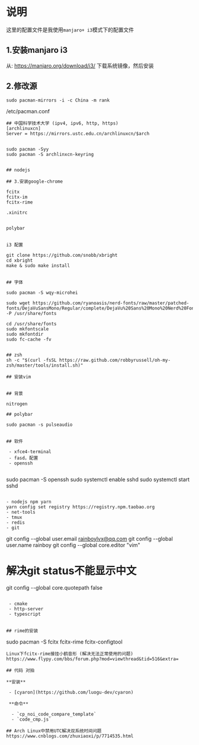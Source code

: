 # 说明

这里的配置文件是我使用`manjaro+ i3`模式下的配置文件

## 1.安装manjaro i3

从: https://manjaro.org/download/i3/ 下载系统镜像，然后安装


## 2.修改源

```
sudo pacman-mirrors -i -c China -m rank
```

/etc/pacman.conf
```
## 中国科学技术大学 (ipv4, ipv6, http, https)
[archlinuxcn]
Server = https://mirrors.ustc.edu.cn/archlinuxcn/$arch


sudo pacman -Syy
sudo pacman -S archlinxcn-keyring


## nodejs

## 3.安装google-chrome

fcitx 
fcitx-im
fcitx-rime

.xinitrc


polybar


i3 配置

git clone https://github.com/snobb/xbright
cd xbright
make & sudo make install


## 字体

sudo pacman -S wqy-microhei

sudo wget https://github.com/ryanoasis/nerd-fonts/raw/master/patched-fonts/DejaVuSansMono/Regular/complete/DejaVu%20Sans%20Mono%20Nerd%20Font%20Complete%20Mono%20Windows%20Compatible.ttf -P /usr/share/fonts

cd /usr/share/fonts
sudo mkfontscale
sudo mkfontdir
sudo fc-cache -fv


## zsh
sh -c "$(curl -fsSL https://raw.github.com/robbyrussell/oh-my-zsh/master/tools/install.sh)"

## 安装vim


## 背景

nitrogen

## polybar

sudo pacman -s pulseaudio


## 软件

 - xfce4-terminal
 - fasd，配置
 - openssh


```
sudo pacman -S openssh
sudo systemctl enable sshd
sudo systemctl start sshd
```

- nodejs npm yarn
yarn config set registry https://registry.npm.taobao.org
- net-tools
- tmux
- redis
- git
```
git config --global user.email rainboylvx@qq.com
git config --global user.name rainboy
git config --global core.editor "vim"
# 解决git status不能显示中文
git config --global core.quotepath false
```

 - cmake
 - http-server 
 - typescript


## rime的安装
```
sudo pacman -S fcitx fcitx-rime fcitx-configtool
```
Linux下fcitx-rime接挂小鹤音形 (解决无法正常使用的问题)
https://www.flypy.com/bbs/forum.php?mod=viewthread&tid=516&extra=

## 代码 对拍

**安装**

 - [cyaron](https://github.com/luogu-dev/cyaron)

 **命令**

  - `cp_noi_code_compare_template`
  - `code_cmp.js`

## Arch Linux中禁用UTC解决双系统时间问题
https://www.cnblogs.com/zhuxiaoxi/p/7714535.html


